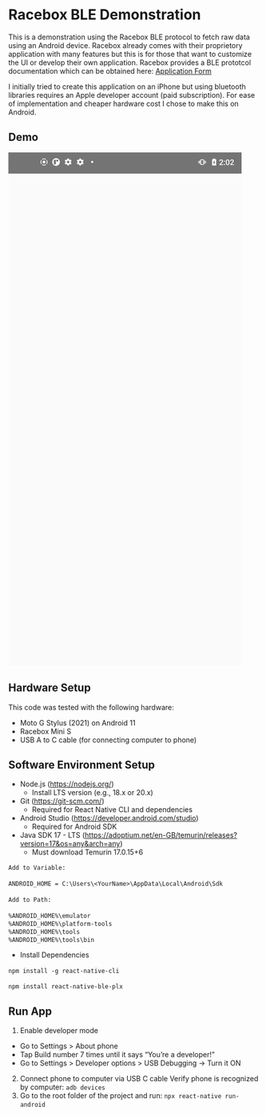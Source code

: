# Racebox BLE Demonstration
This is a demonstration using the Racebox BLE protocol to fetch raw data using an Android device. Racebox already comes with their proprietory application with many features but this is for those that want to customize the UI or develop their own application.
Racebox provides a BLE prototcol documentation which can be obtained here: [Application Form](https://www.racebox.pro/products/mini-micro-protocol-documentation) 

I initially tried to create this application on an iPhone but using bluetooth libraries requires an Apple developer account (paid subscription). For ease of implementation and cheaper hardware cost I chose to make this on Android.

## Demo
![Demo](./docs/demo.gif)

## Hardware Setup
This code was tested with the following hardware:
- Moto G Stylus (2021) on Android 11
- Racebox Mini S
- USB A to C cable (for connecting computer to phone)

## Software Environment Setup
* Node.js (https://nodejs.org/) 
    * Install LTS version (e.g., 18.x or 20.x)
* Git (https://git-scm.com/)
    * Required for React Native CLI and dependencies
* Android Studio (https://developer.android.com/studio)
    * Required for Android SDK
* Java SDK 17 - LTS (https://adoptium.net/en-GB/temurin/releases?version=17&os=any&arch=any)
    * Must download Temurin 17.0.15+6

``` 
Add to Variable:

ANDROID_HOME = C:\Users\<YourName>\AppData\Local\Android\Sdk

Add to Path:

%ANDROID_HOME%\emulator
%ANDROID_HOME%\platform-tools
%ANDROID_HOME%\tools
%ANDROID_HOME%\tools\bin
``` 

* Install Dependencies

`npm install -g react-native-cli`

`npm install react-native-ble-plx`


## Run App
1. Enable developer mode 
- Go to Settings > About phone
- Tap Build number 7 times until it says “You’re a developer!”
- Go to Settings > Developer options > USB Debugging → Turn it ON
2. Connect phone to computer via USB C cable
Verify phone is recognized by computer: `adb devices`
3. Go to the root folder of the project and run:
`npx react-native run-android`
